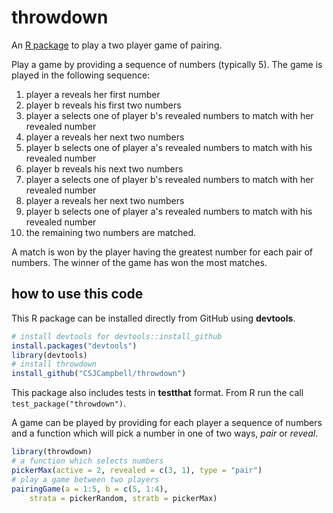 throwdown
=========

An [R package](http://www.r-project.org/) to play a two player game of pairing.

Play a game by providing a sequence of numbers (typically 5).
The game is played in the following sequence:

1. player a reveals her first number
2. player b reveals his first two numbers
3. player a selects one of player b's revealed numbers to match with her revealed number
4. player a reveals her next two numbers
5. player b selects one of player a's revealed numbers to match with his revealed number
6. player b reveals his next two numbers
7. player a selects one of player b's revealed numbers to match with her revealed number
8. player a reveals her next two numbers
9. player b selects one of player a's revealed numbers to match with his revealed number
10. the remaining two numbers are matched.

A match is won by the player having the greatest number for each pair of numbers.
The winner of the game has won the most matches.

how to use this code
--------------------

This R package can be installed directly from GitHub using **devtools**.

```R
# install devtools for devtools::install_github
install.packages("devtools")
library(devtools)
# install throwdown
install_github("CSJCampbell/throwdown")
```

This package also includes tests in **testthat** format. 
From R run the call `test_package("throwdown")`.

A game can be played by providing for each player a sequence of numbers 
and a function which will pick a number in one of two ways, _pair_ or _reveal_.


```R
library(throwdown)
# a function which selects numbers 
pickerMax(active = 2, revealed = c(3, 1), type = "pair")
# play a game between two players
pairingGame(a = 1:5, b = c(5, 1:4), 
    strata = pickerRandom, stratb = pickerMax)
```
